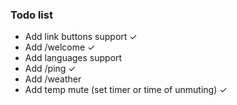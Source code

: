 ### Todo list
* Add link buttons support ✓
* Add /welcome ✓
* Add languages support
* Add /ping ✓
* Add /weather
* Add temp mute (set timer or time of unmuting) ✓
